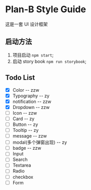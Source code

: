 # Plan-B Style Guide

这是一套 UI 设计框架

## 启动方法

1. 项目启动 `npm start`;
2. 启动 story book `npm run storybook`;

## Todo List

- [x] Color -- zzw
- [x] Typography -- zy
- [x] notification -- zzw
- [x] Dropdown -- zzw
- [ ] Icon -- zzw
- [ ] Card -- zy
- [ ] Button -- zy
- [ ] Tooltip -- zy
- [ ] message -- zzw
- [ ] modal(多个弹窗出现) -- zy
- [ ] badge -- zzw
- [ ] Input
- [ ] Search
- [ ] Textarea
- [ ] Radio
- [ ] checkbox
- [ ] Form
